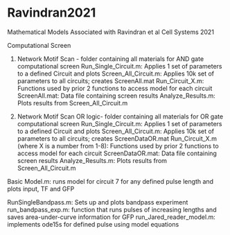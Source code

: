 # Ravindran2021

Mathematical Models Associated with Ravindran et al Cell Systems 2021

Computational Screen

1. Network Motif Scan - folder containing all materials for AND gate computational screen
	Run_Single_Circuit.m: Applies 1 set of parameters to a defined Circuit and plots
	Screen_All_Circuit.m: Applies 10k set of parameters to all circuits; creates ScreenAll.mat
	Run_Circuit_X.m: Functions used by prior 2 functions to access model for each circuit
	ScreenAll.mat: Data file containing screen results
	Analyze_Results.m: Plots results from Screen_All_Circuit.m

2. Network Motif Scan OR logic- folder containing all materials for OR gate computational screen
	Run_Single_Circuit.m: Applies 1 set of parameters to a defined Circuit and plots
	Screen_All_Circuit.m: Applies 10k set of parameters to all circuits; creates ScreenDataOR.mat
	Run_Circuit_X.m (where X is a number from 1-8): Functions used by prior 2 
		functions to access model for each circuit
	ScreenDataOR.mat: Data file containing screen results
	Analyze_Results.m: Plots results from Screen_All_Circuit.m

Basic Model.m: runs model for circuit 7 for any defined pulse length and plots input, TF and GFP

RunSingleBandpass.m: Sets up and plots bandpass experiment
	run_bandpass_exp.m: function that runs pulses of increasing lengths and saves 
		area-under-curve information for GFP
	run_Jared_reader_model.m: implements ode15s for defined pulse using model equations

